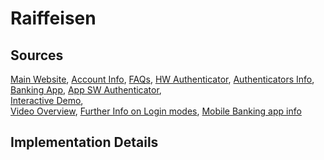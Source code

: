 # Raiffeisen

## Sources
[Main Website](https://www.raiffeisen.ch/rch/de/privatkunden/e-banking.html),	[Account Info](https://www.raiffeisen.ch/rch/de/privatkunden/e-banking/e-banking-beantragen-preise-anforderungen.html),	
[FAQs](https://www.raiffeisen.ch/rch/de/privatkunden/e-banking/support-kontakt-fragen-antworten.html),	[HW Authenticator](https://shop.crealogix.com/clx-phototanraiffeisen.html?___store=de&utm_source=PhoTANRai&utm_medium=HPRai&utm_campaign=PTRai_DE),	
[Authenticators Info](https://www.raiffeisen.ch/rch/de/privatkunden/e-banking/das-raiffeisen-phototan-geraet.html),
[Banking App](https://play.google.com/store/apps/details?id=ch.raiffeisen.mobilescan),	[App SW Authenticator](https://play.google.com/store/apps/details?id=ch.raiffeisen.phototan),	
[Interactive Demo](https://ebankingdemo.raiffeisen.ch/),	
[Video Overview](https://www.youtube.com/watch?v=auKYSgYPJt4), 
[Further Info on Login modes](https://www.raiffeisen.ch/rch/de/privatkunden/e-banking/sicherheit-im-e-banking/login-mit-phototan-oder-sms.html),
[Mobile Banking app info](https://www.raiffeisen.ch/rch/de/privatkunden/e-banking/mobile-banking-zahlungen-scannen.html)

## Implementation Details